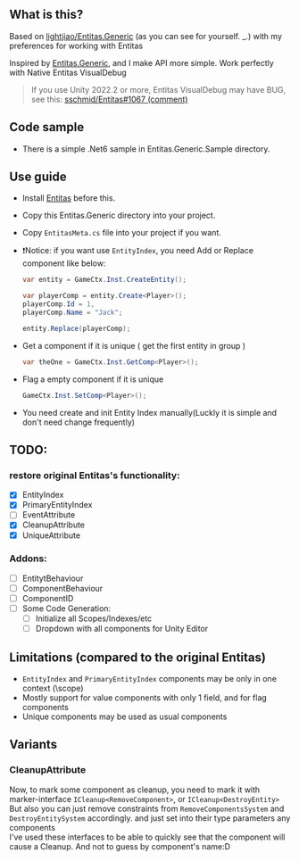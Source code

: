 ## What is this?
Based on [lightjiao/Entitas.Generic](https://github.com/lightjiao/Entitas.Generic) (as you can see for yourself. _.)
with my preferences for working with Entitas

Inspired by [Entitas.Generic](https://github.com/yosadchyi/Entitas.Generic), and I make API more simple. Work perfectly with Native Entitas VisualDebug

> If you use Unity 2022.2 or more, Entitas VisualDebug may have BUG, see this: [sschmid/Entitas#1067 (comment)](https://github.com/sschmid/Entitas/issues/1067#issuecomment-1623734894)

## Code sample 
-  There is a simple .Net6 sample in Entitas.Generic.Sample directory.

## Use guide
- Install [Entitas](https://github.com/sschmid/Entitas) before this.

- Copy this Entitas.Generic directory into your project.

- Copy `EntitasMeta.cs` file into your project if you want.

- ❗Notice: if you want use `EntityIndex`, you need Add or Replace component like below:
  ```csharp
  var entity = GameCtx.Inst.CreateEntity();

  var playerComp = entity.Create<Player>();
  playerComp.Id = 1,
  playerComp.Name = "Jack";
  
  entity.Replace(playerComp);
  ```

- Get a component if it is unique ( get the first entity in group )
  ```csharp
  var theOne = GameCtx.Inst.GetComp<Player>();
  ```

- Flag a empty component if it is unique
  ```csharp
  GameCtx.Inst.SetComp<Player>();
  ```

- You need create and init Entity Index manually(Luckly it is simple and don't need change frequently)

## TODO:
### restore original Entitas's functionality:
- [x] EntityIndex
- [x] PrimaryEntityIndex
- [ ] EventAttribute
- [x] CleanupAttribute
- [x] UniqueAttribute

### Addons:
- [ ] EntitytBehaviour
- [ ] ComponentBehaviour
- [ ] ComponentID
- [ ] Some Code Generation:
  - [ ] Initialize all Scopes/Indexes/etc
  - [ ] Dropdown with all components for Unity Editor

## Limitations (compared to the original Entitas)
- `EntityIndex` and `PrimaryEntityIndex` components may be only in one context (\scope)
- Mostly support for value components with only 1 field, and for flag components
- Unique components may be used as usual components

## Variants
### CleanupAttribute
Now, to mark some component as cleanup, you need to mark it with marker-interface `ICleanup<RemoveComponent>`, or `ICleanup<DestroyEntity>` <br>
But also you can just remove constraints from `RemoveComponentsSystem` and `DestroyEntitySystem` accordingly. and just set into their type parameters any components <br>
I've used these interfaces to be able to quickly see that the component will cause a Cleanup. And not to guess by component's name:D
